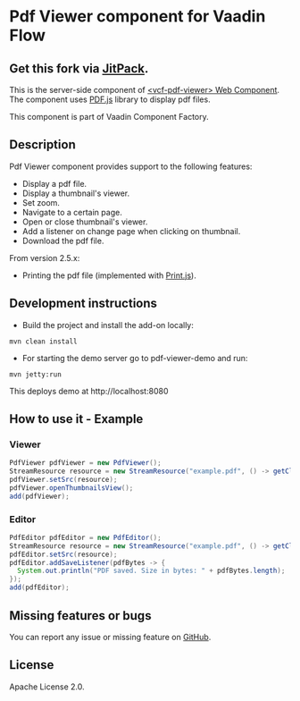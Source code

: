 # Pdf Viewer component for Vaadin Flow

## Get this fork via [JitPack](https://jitpack.io/#Osiris-Team/vcf-pdf-viewer-flow/LATEST).

This is the server-side component of [&lt;vcf-pdf-viewer&gt; Web Component](https://github.com/vaadin-component-factory/vcf-pdf-viewer). The component uses [PDF.js](https://github.com/mozilla/pdf.js) library to display pdf files.

This component is part of Vaadin Component Factory.

## Description 

Pdf Viewer component provides support to the following features:

- Display a pdf file.
- Display a thumbnail's viewer.
- Set zoom.
- Navigate to a certain page.
- Open or close thumbnail's viewer.
- Add a listener on change page when clicking on thumbnail.
- Download the pdf file.

From version 2.5.x:

- Printing the pdf file (implemented with [Print.js](https://www.npmjs.com/package/print-js)).

## Development instructions

- Build the project and install the add-on locally:
```
mvn clean install
```
- For starting the demo server go to pdf-viewer-demo and run:
```
mvn jetty:run
```
This deploys demo at http://localhost:8080

## How to use it - Example

### Viewer
```java
PdfViewer pdfViewer = new PdfViewer();
StreamResource resource = new StreamResource("example.pdf", () -> getClass().getResourceAsStream("/pdf/example.pdf"));
pdfViewer.setSrc(resource);
pdfViewer.openThumbnailsView();
add(pdfViewer);    
```

### Editor
```java
PdfEditor pdfEditor = new PdfEditor();
StreamResource resource = new StreamResource("example.pdf", () -> getClass().getResourceAsStream("/pdf/example.pdf"));
pdfEditor.setSrc(resource);
pdfEditor.addSaveListener(pdfBytes -> {
  System.out.println("PDF saved. Size in bytes: " + pdfBytes.length);
});
add(pdfEditor);   
```

## Missing features or bugs

You can report any issue or missing feature on [GitHub](https://github.com/vaadin-component-factory/vcf-pdf-viewer/issues).

## License

Apache License 2.0.
